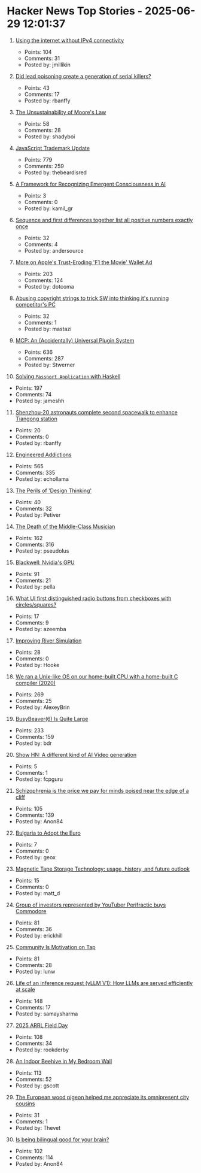 # Hacker News Top Stories - 2025-06-29 12:01:37

1. [Using the internet without IPv4 connectivity](https://jamesmcm.github.io/blog/no-ipv4/)
   - Points: 104
   - Comments: 31
   - Posted by: jmillikin

2. [Did lead poisoning create a generation of serial killers?](https://www.newyorker.com/books/under-review/did-lead-poisoning-create-a-generation-of-serial-killers)
   - Points: 43
   - Comments: 17
   - Posted by: rbanffy

3. [The Unsustainability of Moore's Law](https://bzolang.blog/p/the-unsustainability-of-moores-law)
   - Points: 58
   - Comments: 28
   - Posted by: shadyboi

4. [JavaScript Trademark Update](https://deno.com/blog/deno-v-oracle4)
   - Points: 779
   - Comments: 259
   - Posted by: thebeardisred

5. [A Framework for Recognizing Emergent Consciousness in AI](https://habr.com/en/articles/922894/)
   - Points: 3
   - Comments: 0
   - Posted by: kamil_gr

6. [Sequence and first differences together list all positive numbers exactly once](https://oeis.org/A005228)
   - Points: 32
   - Comments: 4
   - Posted by: andersource

7. [More on Apple's Trust-Eroding 'F1 the Movie' Wallet Ad](https://daringfireball.net/2025/06/more_on_apples_trust-eroding_f1_the_movie_wallet_ad)
   - Points: 203
   - Comments: 124
   - Posted by: dotcoma

8. [Abusing copyright strings to trick SW into thinking it's running competitor's PC](https://devblogs.microsoft.com/oldnewthing/20250624-00/?p=111299)
   - Points: 32
   - Comments: 1
   - Posted by: mastazi

9. [MCP: An (Accidentally) Universal Plugin System](https://worksonmymachine.substack.com/p/mcp-an-accidentally-universal-plugin)
   - Points: 636
   - Comments: 287
   - Posted by: Stwerner

10. [Solving `Passport Application` with Haskell](https://jameshaydon.github.io/passport/)
   - Points: 197
   - Comments: 74
   - Posted by: jameshh

11. [Shenzhou-20 astronauts complete second spacewalk to enhance Tiangong station](https://spacenews.com/chinas-shenzhou-20-astronauts-complete-second-spacewalk-to-enhance-tiangong-space-station/)
   - Points: 20
   - Comments: 0
   - Posted by: rbanffy

12. [Engineered Addictions](https://masonyarbrough.substack.com/p/engineered-addictions)
   - Points: 565
   - Comments: 335
   - Posted by: echollama

13. [The Perils of 'Design Thinking'](https://www.theatlantic.com/books/archive/2025/06/invention-of-design-maggie-gram-book-review/683302/)
   - Points: 40
   - Comments: 32
   - Posted by: Petiver

14. [The Death of the Middle-Class Musician](https://thewalrus.ca/the-death-of-the-middle-class-musician/)
   - Points: 162
   - Comments: 316
   - Posted by: pseudolus

15. [Blackwell: Nvidia's GPU](https://chipsandcheese.com/p/blackwell-nvidias-massive-gpu)
   - Points: 91
   - Comments: 21
   - Posted by: pella

16. [What UI first distinguished radio buttons from checkboxes with circles/squares?](https://retrocomputing.stackexchange.com/questions/31806/what-ui-first-distinguished-radio-buttons-from-checkboxes-with-circles-and-squar)
   - Points: 17
   - Comments: 9
   - Posted by: azeemba

17. [Improving River Simulation](https://undiscoveredworlds.blogspot.com/2025/04/improving-river-simulation.html)
   - Points: 28
   - Comments: 0
   - Posted by: Hooke

18. [We ran a Unix-like OS on our home-built CPU with a home-built C compiler (2020)](https://fuel.edby.coffee/posts/how-we-ported-xv6-os-to-a-home-built-cpu-with-a-home-built-c-compiler/)
   - Points: 269
   - Comments: 25
   - Posted by: AlexeyBrin

19. [BusyBeaver(6) Is Quite Large](https://scottaaronson.blog/?p=8972)
   - Points: 233
   - Comments: 159
   - Posted by: bdr

20. [Show HN: A different kind of AI Video generation](undefined)
   - Points: 5
   - Comments: 1
   - Posted by: fcpguru

21. [Schizophrenia is the price we pay for minds poised near the edge of a cliff](https://www.psychiatrymargins.com/p/schizophrenia-is-the-price-we-pay)
   - Points: 105
   - Comments: 139
   - Posted by: Anon84

22. [Bulgaria to Adopt the Euro](https://www.euronews.com/business/2025/06/05/bulgaria-to-adopt-the-euro-how-do-countries-join-the-eurozone)
   - Points: 7
   - Comments: 0
   - Posted by: geox

23. [Magnetic Tape Storage Technology: usage, history, and future outlook](https://dl.acm.org/doi/10.1145/3708997)
   - Points: 15
   - Comments: 0
   - Posted by: matt_d

24. [Group of investors represented by YouTuber Perifractic buys Commodore](https://www.amiga-news.de/en/news/AN-2025-06-00123-EN.html)
   - Points: 81
   - Comments: 36
   - Posted by: erickhill

25. [Community Is Motivation on Tap](https://alanwu.xyz/posts/community/)
   - Points: 81
   - Comments: 28
   - Posted by: lunw

26. [Life of an inference request (vLLM V1): How LLMs are served efficiently at scale](https://www.ubicloud.com/blog/life-of-an-inference-request-vllm-v1)
   - Points: 148
   - Comments: 17
   - Posted by: samaysharma

27. [2025 ARRL Field Day](https://www.arrl.org/field-day)
   - Points: 108
   - Comments: 34
   - Posted by: rookderby

28. [An Indoor Beehive in My Bedroom Wall](https://www.keepingbackyardbees.com/an-indoor-beehive-zbwz1810zsau/)
   - Points: 113
   - Comments: 52
   - Posted by: gscott

29. [The European wood pigeon helped me appreciate its omnipresent city cousins](https://www.nytimes.com/2025/06/24/magazine/pigeons-city-nature.html)
   - Points: 31
   - Comments: 1
   - Posted by: Thevet

30. [Is being bilingual good for your brain?](https://www.economist.com/science-and-technology/2025/06/27/is-being-bilingual-good-for-your-brain)
   - Points: 102
   - Comments: 114
   - Posted by: Anon84


